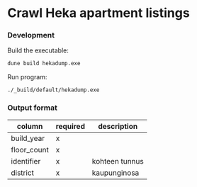 # Crawl Heka apartment listings

### Development

Build the executable:

```sh
dune build hekadump.exe
```

Run program:

```
./_build/default/hekadump.exe
```

### Output format

| column | required | description |
| ------ | -------- | ----------- |
| build_year | x | |
| floor_count | x | |
| identifier | x | kohteen tunnus |
| district | x | kaupunginosa |
